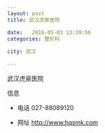 ```yaml
--- 
layout: post 
title: 武汉虎泉医院

date:   2016-05-03 13:39:56 
categories: 整形科
  
city: 武汉
  
--- 
```

   
武汉虎泉医院

信息
 - 电话 027-88089120

 - 网址 http://www.hqsmk.com


